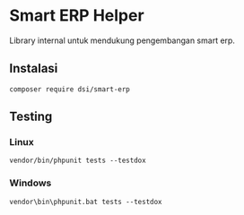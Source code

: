 # Smart ERP Helper

Library internal untuk mendukung pengembangan smart erp.

## Instalasi
```
composer require dsi/smart-erp
```

## Testing
### Linux
```
vendor/bin/phpunit tests --testdox
```
### Windows
```
vendor\bin\phpunit.bat tests --testdox
```